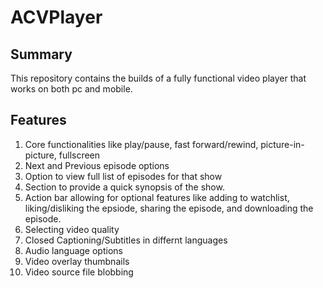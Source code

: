 # ACVPlayer

## Summary
 This repository contains the builds of a fully functional video player that works on both pc and mobile.

## Features
1. Core functionalities like play/pause, fast forward/rewind, picture-in-picture, fullscreen
2. Next and Previous episode options
3. Option to view full list of episodes for that show
4. Section to provide a quick synopsis of the show.
5. Action bar allowing for optional features like adding to watchlist, liking/disliking the epsiode, sharing the episode, and downloading the episode.
6. Selecting video quality
7. Closed Captioning/Subtitles in differnt languages
8. Audio language options
9. Video overlay thumbnails
10. Video source file blobbing
